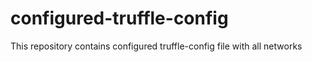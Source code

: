 # configured-truffle-config
This repository contains configured truffle-config file with all networks
